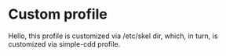 # Custom profile

Hello, this profile is customized via /etc/skel dir,
which, in turn, is customized via simple-cdd profile.
